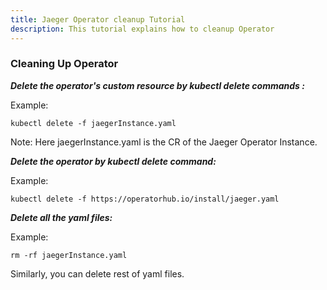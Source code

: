 ```yaml
---
title: Jaeger Operator cleanup Tutorial
description: This tutorial explains how to cleanup Operator
---
```



### Cleaning Up Operator



***Delete the operator's custom resource by kubectl delete commands :***

Example:
 
 ```copycommand
 kubectl delete -f jaegerInstance.yaml 
 ```

Note: Here jaegerInstance.yaml  is the CR of the Jaeger Operator Instance.

 

***Delete the operator by kubectl delete command:***
 
 
 Example:
 
 ```copycommand
 kubectl delete -f https://operatorhub.io/install/jaeger.yaml
 ```
 

 
***Delete all the yaml files:***
 
 Example:
 
  ```copycommand
  rm -rf jaegerInstance.yaml
  ```
  
  Similarly, you can delete rest of yaml files.
